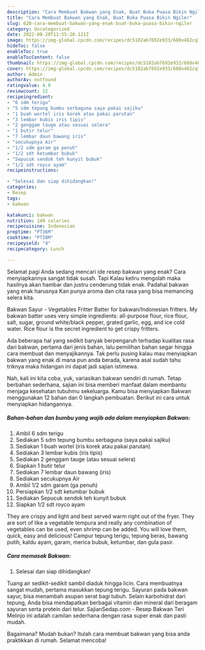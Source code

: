 ```yaml
---
description: "Cara Membuat Bakwan yang Enak, Buat Buka Puasa Bikin Ngiler"
title: "Cara Membuat Bakwan yang Enak, Buat Buka Puasa Bikin Ngiler"
slug: 620-cara-membuat-bakwan-yang-enak-buat-buka-puasa-bikin-ngiler
category: Uncategorized
date: 2022-08-20T11:55:20.121Z
image: https://img-global.cpcdn.com/recipes/dc5182ab7692e933/680x482cq70/bakwan-foto-resep-utama.jpg
hideToc: false
enableToc: true
enableTocContent: false
thumbnail: https://img-global.cpcdn.com/recipes/dc5182ab7692e933/680x482cq70/bakwan-foto-resep-utama.jpg
cover: https://img-global.cpcdn.com/recipes/dc5182ab7692e933/680x482cq70/bakwan-foto-resep-utama.jpg
author: Admin
authorAv: notfound
ratingvalue: 4.9
reviewcount: 12
recipeingredient:
- "6 sdm terigu"
- "5 sdm tepung bumbu serbaguna saya pakai sajiku"
- "1 buah wortel iris korek atau pakai parutan"
- "3 lembar kubis iris tipis"
- "2 genggam tauge atau sesuai selera"
- "1 butir telur"
- "7 lembar daun bawang iris"
- "secukupnya Air"
- "1/2 sdm garam ga penuh"
- "1/2 sdt ketumbar bubuk"
- "Sepucuk sendok teh kunyit bubuk"
- "1/2 sdt royco ayam"
recipeinstructions:

- "Selesai dan siap dihidangkan!"
categories:
- Resep
tags:
- bakwan

katakunci: bakwan 
nutrition: 149 calories
recipecuisine: Indonesian
preptime: "PT36M"
cooktime: "PT38M"
recipeyield: "4"
recipecategory: Lunch

---
```



Selamat pagi Anda sedang mencari ide resep bakwan yang enak? Cara menyiapkannya sangat tidak susah. Tapi Kalau keliru mengolah maka hasilnya akan hambar dan justru cenderung tidak enak. Padahal bakwan yang enak harusnya Kan punya aroma dan cita rasa yang bisa memancing selera kita.


Bakwan Sayur - Vegetables Fritter Batter for bakwan/Indonesian fritters. My bakwan batter uses very simple ingredients: all-purpose flour, rice flour, salt, sugar, ground white/black pepper, grated garlic, egg, and ice cold water. Rice flour is the secret ingredient to get crispy fritters.

Ada beberapa hal yang sedikit banyak berpengaruh terhadap kualitas rasa dari bakwan, pertama dari jenis bahan, lalu pemilihan bahan segar hingga cara membuat dan menyajikannya. Tak perlu pusing kalau mau menyiapkan bakwan yang enak di mana pun anda berada, karena asal sudah tahu triknya maka hidangan ini dapat jadi sajian istimewa.


Nah, kali ini kita coba, yuk, variasikan bakwan sendiri di rumah. Tetap berbahan sederhana, sajian ini bisa memberi manfaat dalam membantu menjaga kesehatan tubuhmu sekeluarga. Kamu bisa menyiapkan Bakwan menggunakan 12 bahan dan 0 langkah pembuatan. Berikut ini cara untuk menyiapkan hidangannya.

<!--inarticleads1-->

##### Bahan-bahan dan bumbu yang wajib ada dalam menyiapkan Bakwan:

1. Ambil 6 sdm terigu
1. Sediakan 5 sdm tepung bumbu serbaguna (saya pakai sajiku)
1. Sediakan 1 buah wortel (iris korek atau pakai parutan)
1. Sediakan 3 lembar kubis (iris tipis)
1. Sediakan 2 genggam tauge (atau sesuai selera)
1. Siapkan 1 butir telur
1. Sediakan 7 lembar daun bawang (iris)
1. Sediakan secukupnya Air
1. Ambil 1/2 sdm garam (ga penuh)
1. Persiapkan 1/2 sdt ketumbar bubuk
1. Sediakan Sepucuk sendok teh kunyit bubuk
1. Siapkan 1/2 sdt royco ayam


They are crispy and light and best served warm right out of the fryer. They are sort of like a vegetable tempura and really any combination of vegetables can be used, even shrimp can be added. You will love them, quick, easy and delicious! Campur tepung terigu, tepung beras, bawang putih, kaldu ayam, garam, merica bubuk, ketumbar, dan gula pasir. 

<!--inarticleads2-->

##### Cara memasak Bakwan:


1. Selesai dan siap dihidangkan!

Tuang air sedikit-sedikit sambil diaduk hingga licin. Cara membuatnya sangat mudah, pertama masukkan tepung terigu. Sayuran pada bakwan sayur, bisa menambah asupan serat bagi tubuh. Selain karbohidrat dari tepung, Anda bisa mendapatkan berbagai vitamin dan mineral dari beragam sayuran serta protein dari telur. SajianSedap.com - Resep Bakwan Teri Melinjo ini adalah camilan sederhana dengan rasa super enak dan pasti mudah. 

Bagaimana? Mudah bukan? Itulah cara membuat bakwan yang bisa anda praktikkan di rumah. Selamat mencoba!
